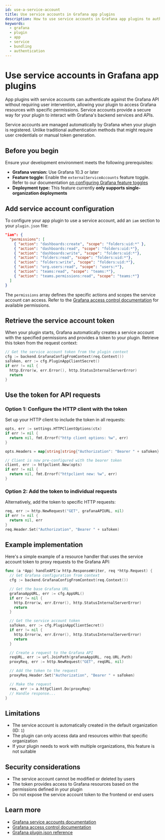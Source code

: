 ```yaml
---
id: use-a-service-account
title: Use service accounts in Grafana app plugins
description: How to use service accounts in Grafana app plugins to authenticate against the Grafana API.
keywords:
  - grafana
  - plugin
  - app
  - service
  - bundling
  - authentication
---
```


# Use service accounts in Grafana app plugins

App plugins with service accounts can authenticate against the Grafana API without requiring user intervention, allowing your plugin to access Grafana resources with specific permissions. Service accounts provide a secure way for your plugin to interact with Grafana's backend services and APIs.

Service accounts are managed automatically by Grafana when your plugin is registered. Unlike traditional authentication methods that might require user credentials or manual token generation.

## Before you begin

Ensure your development environment meets the following prerequisites:

- **Grafana version:** Use Grafana 10.3 or later
- **Feature toggle:** Enable the `externalServiceAccounts` feature toggle. Refer to our documentation [on configuring Grafana feature toggles](https://grafana.com/docs/grafana/latest/setup-grafana/configure-grafana/#feature_toggles)
- **Deployment type:** This feature currently **only supports single-organization deployments**

## Add service account configuration

To configure your app plugin to use a service account, add an `iam` section to your `plugin.json` file:

```json title="plugin.json"
"iam": {
  "permissions": [
    { "action": "dashboards:create", "scope": "folders:uid:*" },
    { "action": "dashboards:read", "scope": "folders:uid:*"},
    { "action": "dashboards:write", "scope": "folders:uid:*"},
    { "action": "folders:read", "scope": "folders:uid:*"},
    { "action": "folders:write", "scope": "folders:uid:*"},
    { "action": "org.users:read", "scope": "users:*"},
    { "action": "teams:read", "scope": "teams:*"},
    { "action": "teams.permissions:read", "scope": "teams:*"}
  ]
}
```

The `permissions` array defines the specific actions and scopes the service account can access. Refer to the [Grafana access control documentation](https://grafana.com/docs/grafana/latest/administration/roles-and-permissions/access-control/) for available permissions.

## Retrieve the service account token

When your plugin starts, Grafana automatically creates a service account with the specified permissions and provides a token to your plugin. Retrieve this token from the request context:

```go title="plugin.go"
// Get the service account token from the plugin context
cfg := backend.GrafanaConfigFromContext(req.Context())
saToken, err := cfg.PluginAppClientSecret()
if err != nil {
  http.Error(w, err.Error(), http.StatusInternalServerError)
  return
}
```

## Use the token for API requests

### Option 1: Configure the HTTP client with the token

Set up your HTTP client to include the token in all requests:

```go title="plugin.go"
opts, err := settings.HTTPClientOptions(ctx)
if err != nil {
  return nil, fmt.Errorf("http client options: %w", err)
}

opts.Headers = map[string]string{"Authorization": "Bearer " + saToken}

// Client is now pre-configured with the bearer token
client, err := httpclient.New(opts)
if err != nil {
  return nil, fmt.Errorf("httpclient new: %w", err)
}
```

### Option 2: Add the token to individual requests

Alternatively, add the token to specific HTTP requests:

```go title="plugin.go"
req, err := http.NewRequest("GET", grafanaAPIURL, nil)
if err != nil {
  return nil, err
}
req.Header.Set("Authorization", "Bearer " + saToken)
```

## Example implementation

Here's a simple example of a resource handler that uses the service account token to proxy requests to the Grafana API:

```go title="plugin.go"
func (a *App) handleAPI(w http.ResponseWriter, req *http.Request) {
  // Get Grafana configuration from context
  cfg := backend.GrafanaConfigFromContext(req.Context())

  // Get the base Grafana URL
  grafanaAppURL, err := cfg.AppURL()
  if err != nil {
    http.Error(w, err.Error(), http.StatusInternalServerError)
    return
  }

  // Get the service account token
  saToken, err := cfg.PluginAppClientSecret()
  if err != nil {
    http.Error(w, err.Error(), http.StatusInternalServerError)
    return
  }

  // Create a request to the Grafana API
  reqURL, err := url.JoinPath(grafanaAppURL, req.URL.Path)
  proxyReq, err := http.NewRequest("GET", reqURL, nil)

  // Add the token to the request
  proxyReq.Header.Set("Authorization", "Bearer " + saToken)

  // Make the request
  res, err := a.httpClient.Do(proxyReq)
  // Handle response...
}
```

## Limitations

- The service account is automatically created in the default organization (ID: `1`)
- The plugin can only access data and resources within that specific organization
- If your plugin needs to work with multiple organizations, this feature is not suitable

## Security considerations

- The service account cannot be modified or deleted by users
- The token provides access to Grafana resources based on the permissions defined in your plugin
- Do not expose the service account token to the frontend or end users

## Learn more

- [Grafana service accounts documentation](https://grafana.com/docs/grafana/latest/administration/service-accounts/)
- [Grafana access control documentation](https://grafana.com/docs/grafana/latest/administration/roles-and-permissions/access-control/)
- [Grafana plugin.json reference](https://grafana.com/developers/plugin-tools/reference-plugin-json)

